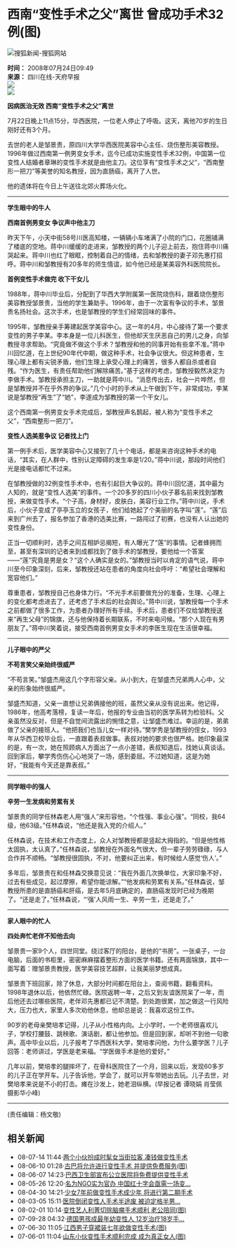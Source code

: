 # 西南“变性手术之父”离世 曾成功手术32例(图)

![搜狐新闻-搜狐网站](https://images.sohu.com/uiue/sohu_logo/2006/news_logo3.gif)

**时间：** 2008年07月24日09:49  
**来源：** 四川在线-天府早报  
![](https://photocdn.sohu.com/20080724/Img258346202.jpg)  
![](https://photocdn.sohu.com/20080724/Img258346203.jpg)  

**因病医治无效 西南“变性手术之父”离世**

7月22日晚上11点15分，华西医院，一位老人停止了呼吸。这天，离他70岁的生日刚好还有3个月。

去世的老人是邹景贵，原四川大学华西医院美容中心主任、烧伤整形美容教授。1996年做过西南第一例男变女手术，迄今已成功实施变性手术32例，中国第一位变性人结婚者章琳的变性手术就是由他主刀。这位享有“变性手术之父”，“西南整形一把刀”等美誉的知名教授，因为直肠癌，离开了人世。

他的遗体将在今日上午送往北郊火葬场火化。

---

**学生眼中的牛人**

**西南首例男变女 争议声中他主刀**

昨天下午，小天中街58号川医高知楼，一辆辆小车堵满了小院的门口，花圈铺满了楼底的空地。蒋中川缓缓的走进来，邹教授的两个儿子迎上前去，抱住蒋中川痛哭起来。蒋中川也红了眼眶，控制着自己的情绪，去和邹教授的妻子邓先惠打招呼。蒋中川和邹教授有20多年的师生情谊，如今他已经是某美容外科医院院长。

**首例变性手术做完 收下干女儿**

1988年，蒋中川毕业后，分配到了华西大学附属第一医院烧伤科，跟着烧伤整形美容教授邹景贵，当他的学生兼助手。1996年，由于一次富有争议的手术，邹景贵名扬社会。这次手术，也是邹教授的学生们经常回味的事件。

1995年，邹教授亲手筹建起医学美容中心。这一年的4月，中心接待了第一个要求变性的男子李某。李本身是一位儿科医生，但他却天生厌恶自己的男儿之身，向邹教授寻求帮助。“究竟做不做这个手术？邹教授和他的同事开始有些拿不准。”蒋中川回忆道，在上世纪90年代中期，做这种手术，社会争议很大。但这种患者，生理心理上都有尖锐矛盾，他们生理上承受心理上的痛苦，很多人都自杀或者自残。“作为医生，有责任帮助他们解除痛苦。”基于这样的考虑，邹教授毅然决定为李做手术。邹教授承担主刀，一助就是蒋中川。“消息传出去，社会一片哗然，但是邹教授并不在乎外界的争议。”几个小时的手术从上午做到下午，非常成功，李某说是邹教授“再生”了“她”，李遂成为邹教授的第一个干女儿。

这个西南第一例男变女手术完成后，邹教授声名鹊起，被人称为“变性手术之父”，“西南整形一把刀”。

**变性人选美惹争议 记者找上门**

第一例手术后，医学美容中心又接到了几十个电话，都是来咨询这种手术的电话，“其实，在人群中，性别认定障碍的发生率是1/20。”蒋中川说，那段时间他们光是接电话都忙不过来。

在邹教授做的32例变性手术中，也有引起巨大争议的。蒋中川回忆道，其中最为人知的，就是“变性人选美”的事件。一个20多岁的四川小伙子慕名前来找到邹教授，来做变性手术。“个子高，身材好，皮肤白，美容行业工作。”蒋中川说，手术后，小伙子变成了亭亭玉立的女孩子，他们给她起了个美丽的名字叫“莲”。“莲”后来到广州去了，报名参加了香港的选美比赛，一路闯过了初赛，也没有人认出她的变性身份。

正当一切顺利时，选手之间互相妒忌揭短，有人曝光了“莲”的事情。记者蜂拥而至，甚至有深圳的记者来到成都找到了做手术的邹教授，要他给一个答案——“莲”究竟是男是女？“这个人确实是女的。”邹教授当时以肯定的语气说，蒋中川至今印象深刻，后来，邹教授还站在患者的角度向社会呼吁：“希望社会理解和宽容他们。”

尊重患者，邹教授自己也身体力行。“不光手术前要做充分的准备，生理、心理上的变化都考虑进去了，还考虑了手术后的社会舆论。”蒋中川说，邹教授每一个手术之前都做了很多工作，为患者办理好所有手续。手术后，患者们不仅给邹教授送来“再生父母”的锦旗，还与他保持着长期联系，不时来电问候。“那个人现在有男朋友了。”蒋中川笑着说，接受西南首例男变女手术的李医生现在生活很幸福。

---

**儿子眼中的严父**

**不苟言笑父亲始终很威严**

“不苟言笑。”邹盛杰用这几个字形容父亲。从小到大，在邹盛杰兄弟两人心中，父亲的形象始终很威严。

邹盛杰知道，父亲一直想让兄弟俩接他的班，虽然父亲从没有说出来。他记得，1986年，他高考落榜，复读一年后，他报的专业由当初的医学系转为检验科。父亲虽然没反对，但是不自觉间流露出的惋惜之意，让邹盛杰难过。幸运的是，弟弟做了父亲的接班人。“他把我们也当儿女一样对待。”樊学秀是邹教授的侄女，1993年从华西卫校毕业后，一直跟着表叔做事。表叔对她的要求也很严格。她印象最深的是，有一次，她在照顾病人方面出了一点小差错，表叔知道后，找她认真谈话。回到家后，攀学秀伤伤心心地哭了一场，感到委屈。不过她知道，这是为她好，“我能有今天还是靠表叔。”

---

**同学眼中的强人**

**辛劳一生发病和劳累有关**

邹景贵的同学任林森老人用“强人”来形容他，“个性强、事业心强”。“同校，我64级，他63级。”任林森说，“他还是我入党的介绍人。”

任林森说，在技术和工作态度上，众人对邹教授都是竖起大拇指的。“但是他性格太固执，太认真了。”任林森说，邹教授在外面名气很大，但一辈子劳劳碌碌，与人合作并不顺畅。“邹教授很固执，不对，他要纠正出来，有时候给人感觉‘伤人’。”

多年后，邹景贵在和任林森交换意见说：“我在外面几次换单位，大家印象不好，过去有些成见，起过摩擦，希望你能谅解。”“他发病和劳累有关系。”任林森说，邹教授所患的是直肠癌和肝癌，是去年5月底确定的，直肠癌发现时已经为晚期了。“还是走了。”任林森说，“‘强’人风雨一生、辛劳一生，还是走了。”

---

**家人眼中的忙人**

**四处奔忙老伴不知他去向**

邹景贵一家9个人，四世同堂。绕过客厅的阳台，是他的“书房”。一张桌子，一台电脑，后面的书柜里，密密麻麻摆着整形方面的医学书籍。还有两面锦旗，其中一面写着：赠邹景贵教授，医学美容技艺超群，让我美丽梦想成真。

邹景贵下班回家，除了休息，大部分时间都在阳台上，查阅书籍，翻看资料。1998年退休以后，他依然忙碌。医院返聘一年，之后又到友谊医院呆了一年，而后他还去过哪些医院，老伴邓先惠都已记不清楚。到处跑很累，加之做这一行风险大，压力也大，家里人多次劝他休息，他却总是说：我喜欢这份工作。

90岁的老母亲樊培孝记得，儿子从小性格内向。上小学时，一个老师很喜欢儿子，学校打腰鼓、跳秧歌、演话剧，都让他参加。但是回到家，却听不到他一句歌声。高中毕业以后，儿子报考了华西医科大学，樊培孝问他，为什么要学医？儿子回答：老师讲过，学医是老来福。“学医做手术是他的爱好。”

几年以前，樊培孝的腿摔坏了，在骨科医院住了一个月，回来以后，发现60多岁的儿子正在学开车。儿子告诉他，学会了，就可以开车带她出去玩。儿子去世，对樊培孝来说是不小的打击。瘫在沙发上，她老泪纵横。(早报记者 谭晓娟 肖莹佩 摄影华小峰)

---

(责任编辑：杨文敬)

## 相关新闻

- 08-07-14 11:44·[两个小伙扮成时髦女当街拉客 凑钱做变性手术](https://news.sohu.com/20080714/n258130840.shtml)
- 08-06-10 01:28·[古巴将允许进行变性手术 并提供免费服务(图)](https://news.sohu.com/20080610/n257382736.shtml)
- 08-06-07 14:23·[巴西卫生部宣布公立医院将免费提供变性手术](https://news.sohu.com/20080607/n257349397.shtml)
- 08-05-26 12:20·[名为NGO实为官办 中国红十字会亟需一场变...](https://news.sohu.com/20080526/n257083308.shtml)
- 08-04-30 14:21·[少女7年前做变性手术成少年 将进行第二期手术](https://news.sohu.com/20080430/n256607346.shtml)
- 08-03-05 15:11·[医院倒闭变性人手术半途废 被迫定格半男...](https://news.sohu.com/20080305/n255544558.shtml)
- 08-02-01 10:14·[变性艺人利菁切除脑瘤手术顺利 老公陪同(图)](https://news.sohu.com/20080201/n255012328.shtml)
- 07-09-28 04:32·[德国男孩成最年幼变性人 12岁治疗18岁手...](https://news.sohu.com/20070928/n252398015.shtml)
- 07-06-30 11:05·[江西男子穿裙装七年欲做变性手术(图)](https://news.sohu.com/20070630/n250843578.shtml)
- 07-06-01 11:04·[山东小伙变性手术顺利完成 成为真正女人(图)](https://news.sohu.com/20070601/n250346810.shtml)